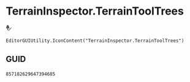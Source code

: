 # TerrainInspector.TerrainToolTrees
![](/img/TerrainInspector.TerrainToolTrees.png)

``` CSharp
EditorGUIUtility.IconContent("TerrainInspector.TerrainToolTrees")
```
## GUID
```
857182629647394685
```
